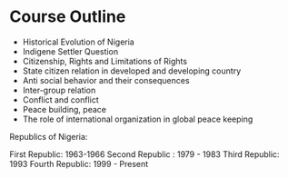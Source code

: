 # Course Outline
- Historical Evolution of Nigeria
- Indigene Settler Question
- Citizenship, Rights and Limitations of Rights
- State citizen relation in developed and developing country
- Anti social behavior and their consequences
- Inter-group relation
- Conflict and conflict
- Peace building, peace 
- The role of international organization in global peace keeping


Republics of Nigeria:

First Republic: 1963-1966
Second Republic : 1979 - 1983
Third Republic: 1993
Fourth Republic: 1999 - Present
